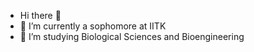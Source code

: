 - Hi there 👋
- 🔭 I’m currently a sophomore at IITK
- 🌱 I’m studying Biological Sciences and Bioengineering

<!--
**DebDDash/DebDDash** is a ✨ _special_ ✨ repository because its `README.md` (this file) appears on your GitHub profile.

Here are some ideas to get you started:


- 👯 I’m looking to collaborate on ...
- 🤔 I’m looking for help with ...
- 💬 Ask me about ...
- 📫 How to reach me: ...

- ⚡ Fun fact: ...
-->
